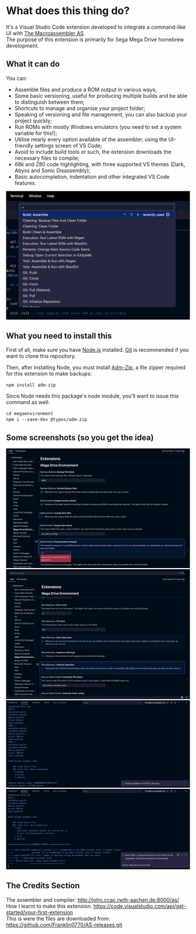 # What does this thing do?
It's a Visual Studio Code extension developed to integrate a command-like UI with [The Macroassembler AS](http://john.ccac.rwth-aachen.de:8000/as/).  
The purpose of this extension is primarily for Sega Mega Drive homebrew development.  

## What it can do
You can:
- Assemble files and produce a ROM output in various ways;
- Some basic versioning, useful for producing multiple builds and be able to distinguish between them;
- Shortcuts to manage and organise your project folder;
- Speaking of versioning and file management, you can also backup your project quickly;
- Run ROMs with mostly Windows emulators (you need to set a system variable for this!);
- Utilise nearly every option available of the assembler, using the UI-friendly settings screen of VS Code;
- Avoid to include build tools or such, the extension downloads the necessary files to compile;
- 68k and Z80 code highlighting, with three supported VS themes (Dark, Abyss and Sonic Disassembly);
- Basic autocompletion, indentation and other integrated VS Code features.

![Commands](https://github.com/Franklin0770/megaenvironment/blob/main/papers/Commands.png)

## What you need to install this
First of all, make sure you have [Node.js](https://nodejs.org/) installed. [Git](https://git-scm.com) is recommended if you want to clone this repository.  

Then, after installing Node, you must install [Adm-Zip](https://www.npmjs.com/package/adm-zip), a file zipper required for this extension to make backups:
```
npm install adm-zip
```
Since Node needs this package's node module, you'll want to issue this command as well:
```
cd megaenvironment
npm i --save-dev @types/adm-zip
```
## Some screenshots (so you get the idea)
![Settings1](https://github.com/Franklin0770/megaenvironment/blob/main/papers/Settings%201.png)
![Settings2](https://github.com/Franklin0770/megaenvironment/blob/main/papers/Settings%202.png)
![Assembly1](https://github.com/Franklin0770/megaenvironment/blob/main/papers/Assembly%201.png)
![Assembly2](https://github.com/Franklin0770/megaenvironment/blob/main/papers/Assembly%202.png)
## The Credits Section
The assembler and compiler: http://john.ccac.rwth-aachen.de:8000/as/  
How I learnt to make this extension: https://code.visualstudio.com/api/get-started/your-first-extension  
This is were the files are downloaded from: https://github.com/Franklin0770/AS-releases.git
